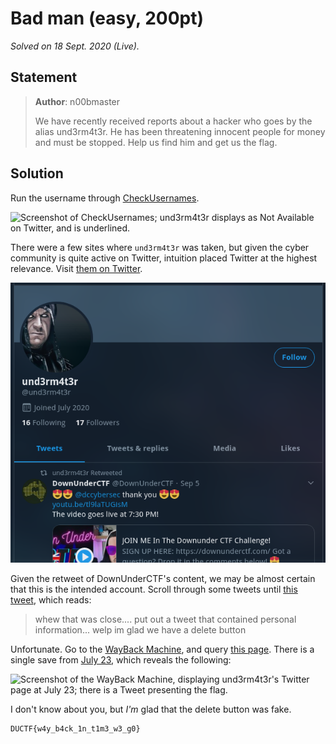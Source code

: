 # Bad man (easy, 200pt)

_Solved on 18 Sept. 2020 (Live)._

## Statement

> **Author**: n00bmaster
>
> We have recently received reports about a hacker who goes by the alias und3rm4t3r. He has been threatening innocent
> people for money and must be stopped. Help us find him and get us the flag.

## Solution

Run the username through [CheckUsernames](https://checkusernames.com/).

![Screenshot of CheckUsernames; und3rm4t3r displays as Not Available on Twitter, and is
underlined.](../.assets/osint/Bad_man-0.png)

There were a few sites where `und3rm4t3r` was taken, but given the cyber community is quite active on Twitter, intuition
placed Twitter at the highest relevance. Visit [them on Twitter](https://twitter.com/und3rm4t3r).

![Screenshot of und3rm4t3r's Twitter page; a retweet of DownUnderCTF content is visible.](../.assets/osint/Bad_man-1.png)

Given the retweet of DownUnderCTF's content, we may be almost certain that this is the intended account. Scroll through
some tweets until [this tweet](https://twitter.com/und3rm4t3r/status/1286261444997046276), which reads:

> whew that was close.... put out a tweet that contained personal information... welp im glad we have a delete button

Unfortunate. Go to the [WayBack Machine](https://web.archive.org/), and query [this
page](http://web.archive.org/web/*/https://twitter.com/und3rm4t3r). There is a single save from [July
23](http://web.archive.org/web/20200723112257/https://twitter.com/und3rm4t3r), which reveals the following:

![Screenshot of the WayBack Machine, displaying und3rm4t3r's Twitter page at July 23; there is a Tweet presenting the
flag.](../.assets/osint/Bad_man-2.png)

I don't know about you, but _I'm_ glad that the delete button was fake.

```txt
DUCTF{w4y_b4ck_1n_t1m3_w3_g0}
```
